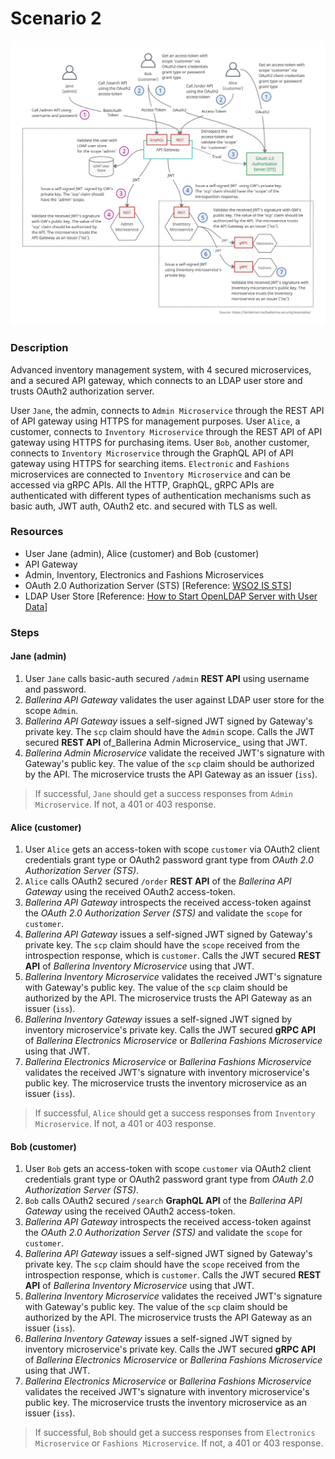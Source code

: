 # Scenario 2

![scenario-2](./scenario-2.png)

### Description

Advanced inventory management system, with 4 secured microservices, and a secured API gateway, which connects to an LDAP user store and trusts OAuth2 authorization server.

User `Jane`, the admin, connects to `Admin Microservice` through the REST API of API gateway using HTTPS for management purposes. User `Alice`, a customer, connects to `Inventory Microservice` through the REST API of API gateway using HTTPS for purchasing items. User `Bob`, another customer, connects to `Inventory Microservice` through the GraphQL API of API gateway using HTTPS for searching items. `Electronic` and `Fashions` microservices are connected to `Inventory Microservice` and can be accessed via gRPC APIs. All the HTTP, GraphQL, gRPC APIs are authenticated with different types of authentication mechanisms such as basic auth, JWT auth, OAuth2 etc. and secured with TLS as well.

### Resources

- User Jane (admin), Alice (customer) and Bob (customer)
- API Gateway
- Admin, Inventory, Electronics and Fashions Microservices
- OAuth 2.0 Authorization Server (STS) [Reference: [WSO2 IS STS](https://hub.docker.com/r/ldclakmal/wso2is-sts)]
- LDAP User Store [Reference: [How to Start OpenLDAP Server with User Data](https://ldclakmal.me/ballerina-security/guides/how-to-start-open-ldap-server.html)]

### Steps

#### Jane (admin)

1. User `Jane` calls basic-auth secured `/admin` **REST API** using username and password.
2. _Ballerina API Gateway_ validates the user against LDAP user store for the scope `Admin`.
3. _Ballerina API Gateway_ issues a self-signed JWT signed by Gateway's private key. The `scp` claim should  have the `Admin` scope. Calls the JWT secured **REST API** of_Ballerina Admin Microservice_ using that JWT.
4. _Ballerina Admin Microservice_ validate the received JWT's signature with Gateway's public key. The value of the `scp` claim should be authorized by the API. The microservice trusts the API Gateway as an issuer (`iss`).

> If successful, `Jane` should get a success responses from `Admin Microservice`. If not, a 401 or 403 response.

#### Alice (customer)

1. User `Alice` gets an access-token with scope `customer` via OAuth2 client credentials grant type or OAuth2 password grant type from _OAuth 2.0 Authorization Server (STS)_.
2. `Alice` calls OAuth2 secured `/order` **REST API** of the _Ballerina API Gateway_ using the received OAuth2 access-token.
3. _Ballerina API Gateway_ introspects the received access-token against the _OAuth 2.0 Authorization Server (STS)_ and validate the `scope` for `customer`.
4. _Ballerina API Gateway_ issues a self-signed JWT signed by Gateway's private key. The `scp` claim should have the `scope` received from the introspection response, which is `customer`. Calls the JWT secured **REST API** of _Ballerina Inventory Microservice_ using that JWT.
5. _Ballerina Inventory Microservice_ validates the received JWT's signature with Gateway's public key. The value of the `scp` claim should be authorized by the API. The microservice trusts the API Gateway as an issuer (`iss`).
6. _Ballerina Inventory Gateway_ issues a self-signed JWT signed by inventory microservice's private key. Calls the JWT secured **gRPC API** of _Ballerina Electronics Microservice_ or _Ballerina Fashions Microservice_ using that JWT.
7. _Ballerina Electronics Microservice_ or _Ballerina Fashions Microservice_ validates the received JWT's signature with inventory microservice's public key. The microservice trusts the inventory microservice as an issuer (`iss`).

> If successful, `Alice` should get a success responses from `Inventory Microservice`. If not, a 401 or 403 response.

#### Bob (customer)

1. User `Bob` gets an access-token with scope `customer` via OAuth2 client credentials grant type or OAuth2 password grant type from _OAuth 2.0 Authorization Server (STS)_.
2. `Bob` calls OAuth2 secured `/search` **GraphQL API** of the _Ballerina API Gateway_ using the received OAuth2 access-token.
3. _Ballerina API Gateway_ introspects the received access-token against the _OAuth 2.0 Authorization Server (STS)_ and validate the `scope` for `customer`.
4. _Ballerina API Gateway_ issues a self-signed JWT signed by Gateway's private key. The `scp` claim should have the `scope` received from the introspection response, which is `customer`. Calls the JWT secured **REST API** of _Ballerina Inventory Microservice_ using that JWT.
5. _Ballerina Inventory Microservice_ validates the received JWT's signature with Gateway's public key. The value of the `scp` claim should be authorized by the API. The microservice trusts the API Gateway as an issuer (`iss`).
6. _Ballerina Inventory Gateway_ issues a self-signed JWT signed by inventory microservice's private key. Calls the JWT secured **gRPC API** of _Ballerina Electronics Microservice_ or _Ballerina Fashions Microservice_ using that JWT.
7. _Ballerina Electronics Microservice_ or _Ballerina Fashions Microservice_ validates the received JWT's signature with inventory microservice's public key. The microservice trusts the inventory microservice as an issuer (`iss`).

> If successful, `Bob` should get a success responses from `Electronics Microservice` or `Fashions Microservice`. If not, a 401 or 403 response.
